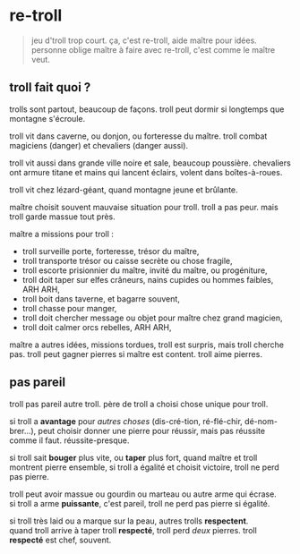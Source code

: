 # re-troll

> jeu d'troll trop court. ça, c'est re-troll, aide maître pour idées. personne oblige maître à faire avec re-troll, c'est comme le maître veut.

## troll fait quoi ?

trolls sont partout, beaucoup de façons. troll peut dormir si longtemps que montagne s'écroule.

troll vit dans caverne, ou donjon, ou forteresse du maître. troll combat magiciens (danger) et chevaliers (danger aussi).

troll vit aussi dans grande ville noire et sale, beaucoup poussière. chevaliers ont armure titane et mains qui lancent éclairs, volent dans boîtes-à-roues.

troll vit chez lézard-géant, quand montagne jeune et brûlante.

maître choisit souvent mauvaise situation pour troll. troll a pas peur. mais troll garde massue tout près.

maître a missions pour troll :

* troll surveille porte, forteresse, trésor du maître,
* troll transporte trésor ou caisse secrète ou chose fragile,
* troll escorte prisionnier du maître, invité du maître, ou progéniture,
* troll doit taper sur elfes crâneurs, nains cupides ou hommes faibles, ARH ARH,
* troll boit dans taverne, et bagarre souvent,
* troll chasse pour manger,
* troll doit chercher message ou objet pour maître chez grand magicien,
* troll doit calmer orcs rebelles, ARH ARH,

maître a autres idées, missions tordues, troll est surpris, mais troll cherche pas. troll peut gagner pierres si maître est content. troll aime pierres.

## pas pareil

troll pas pareil autre troll. père de troll a choisi chose unique pour troll.

si troll a **avantage** pour *autres choses* (dis-cré-tion, ré-flé-chir, dé-nom-brer...), peut choisir donner une pierre pour réussir, mais pas réussite comme il faut. réussite-presque.

si troll sait **bouger** plus vite, ou **taper** plus fort, quand maître et troll montrent pierre ensemble, si troll a égalité et choisit victoire, troll ne perd pas pierre.

troll peut avoir massue ou gourdin ou marteau ou autre arme qui écrase.  
si troll a arme **puissante**, c'est pareil, troll ne perd pas pierre si égalité.

si troll très laid ou a marque sur la peau, autres trolls **respectent**.  
quand troll arrive à taper troll **respecté**, troll perd *deux* pierres. troll **respecté** est chef, souvent.
